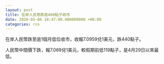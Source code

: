 ```yaml
---
layout: post
title: 在岸人民幣跌逾400點子收市
date: 2020-05-06 16:47:00.000000000 +08:00
categories: rss
---
```


在岸人民幣跌至逾1個月低位收市，收報7.0959兌1美元，跌440點子。

人民幣中間價下跌，報7.069兌1美元，較假期前低119點子，是4月29日以來最低。
